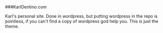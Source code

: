 ###KarlDentino.com

Karl's personal site.  Done in wordpress, but putting wordpress in the repo is pointless, if you can't find a copy of wordpress
god help you.  This is just the theme.  